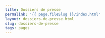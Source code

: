 ```yaml
---
title: Dossiers de presse
permalink: '{{ page.fileSlug }}/index.html'
layout: dossiers-de-presse.html
slug: dossiers-de-presse
tags: pages
---
```




